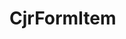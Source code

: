 <!--
 * @Author: chenjunru
 * @Date: 2022-12-25 14:45:35
 * @LastEditTime: 2022-12-25 17:39:29
 * @LastEditors: chenjunru
 * @Description: Do not Edit
 * @FilePath: \my-components\packages\formitem\README.md
-->
# CjrFormItem